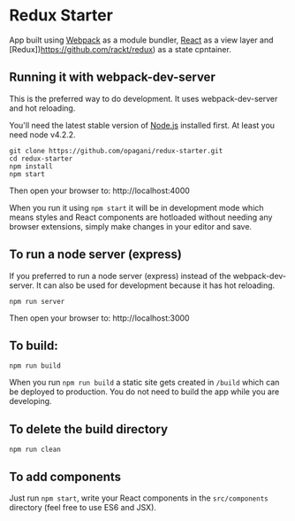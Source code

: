 # Redux Starter

App built using [Webpack](https://webpack.github.io/) as a module bundler, [React](http://facebook.github.io/react/) as a view layer and [Redux])https://github.com/rackt/redux) as a state cpntainer.

## Running it with webpack-dev-server

This is the preferred way to do development.  It uses webpack-dev-server and hot reloading.

You'll need the latest stable version of [Node.js](http://nodejs.org/) installed first.  At least you need node v4.2.2.

```
git clone https://github.com/opagani/redux-starter.git
cd redux-starter
npm install
npm start
```

Then open your browser to: http://localhost:4000

When you run it using `npm start` it will be in development mode which means styles and React components are hotloaded without needing any browser extensions, simply make changes in your editor and save.

## To run a node server (express)

If you preferred to run a node server (express) instead of the webpack-dev-server.  It can also be used for development because it has hot reloading.

```
npm run server
```

Then open your browser to: http://localhost:3000

## To build:

```
npm run build
```

When you run `npm run build` a static site gets created in `/build` which can be deployed to production. You do not need to build the app while you are developing.

## To delete the build directory

```
npm run clean
```

## To add components

Just run `npm start`, write your React components in the `src/components` directory (feel free to use ES6 and JSX).